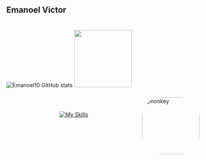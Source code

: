 ## Emanoel Victor 
#

![Emanoel10 GitHub stats](https://github-readme-stats.vercel.app/api?username=Emanoel10&show_icons=true&theme=cobalt)
<img height="150em" src="https://github-readme-stats.vercel.app/api/top-langs/?username=Emanoel10&theme=cobalt&hide_border=false&&layout=compact"/>

###  

<img align="right" alt="monkey" height="150" style="border-radius:50px;" src="https://pbs.twimg.com/profile_images/1166195711425355776/M5oxal9J_400x400.jpg">
</div>

##

<div style="display: inline_block"><br/>

<div align="center"> 
 
[![My Skills](https://skillicons.dev/icons?i=java,html,css,figma,ae,blender)](https://skillicons.dev)

</div>

